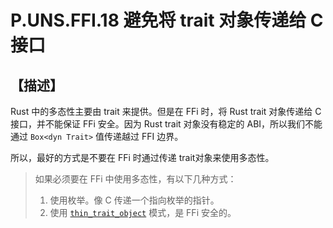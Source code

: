 # P.UNS.FFI.18 避免将 trait 对象传递给 C 接口

## 【描述】

Rust 中的多态性主要由 trait 来提供。但是在 FFi 时，将 Rust trait 对象传递给 C 接口，并不能保证 FFi 安全。因为 Rust trait 对象没有稳定的 ABI，所以我们不能通过 `Box<dyn Trait>` 值传递越过 FFI 边界。

所以，最好的方式是不要在 FFi 时通过传递 trait对象来使用多态性。

> 如果必须要在 FFi 中使用多态性，有以下几种方式：
> 1. 使用枚举。像 C 传递一个指向枚举的指针。
> 2. 使用 [`thin_trait_object`](https://github.com/kotauskas/thin_trait_object) 模式，是 FFi 安全的。
